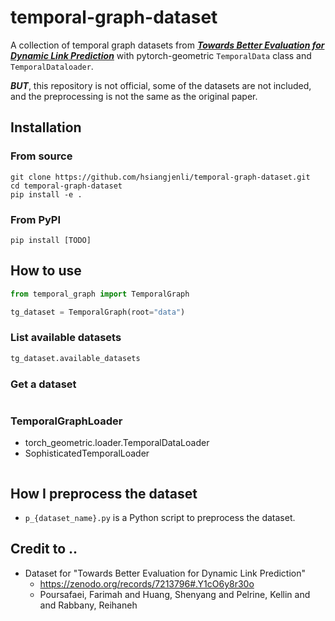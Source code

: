 # temporal-graph-dataset

A collection of temporal graph datasets from [***Towards Better Evaluation for Dynamic Link Prediction***]() with pytorch-geometric `TemporalData` class and `TemporalDataloader`. 

***BUT***, this repository is not official, some of the datasets are not included, and the preprocessing is not the same as the original paper.

## Installation

### From source
```
git clone https://github.com/hsiangjenli/temporal-graph-dataset.git
cd temporal-graph-dataset
pip install -e .
```

### From PyPI
```
pip install [TODO]
```

## How to use
```python
from temporal_graph import TemporalGraph

tg_dataset = TemporalGraph(root="data")
```

### List available datasets
```python
tg_dataset.available_datasets
```

### Get a dataset
```python

```

### TemporalGraphLoader
- torch_geometric.loader.TemporalDataLoader
- SophisticatedTemporalLoader
  
```python
```

## How I preprocess the dataset
- `p_{dataset_name}.py` is a Python script to preprocess the dataset.

## Credit to ..
- Dataset for "Towards Better Evaluation for Dynamic Link Prediction"
  - https://zenodo.org/records/7213796#.Y1cO6y8r30o
  - Poursafaei, Farimah and Huang, Shenyang and Pelrine, Kellin and and Rabbany, Reihaneh